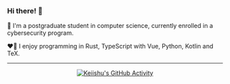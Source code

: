 ### Hi there! 🫡
📖 I'm a postgraduate student in computer science, currently enrolled in a cybersecurity program.

❤️‍🔥 I enjoy programming in Rust, TypeScript with Vue, Python, Kotlin and TeX.

<hr/>

<p align=center>
  <a href="#">
    <img alt="Keiishu's GitHub Activity" src="https://sculas-self-readme-stats-api.vercel.app/api?username=Keiishu&show_icons=true&theme=dark&count_private=true"></img>
  </a>
</p>
